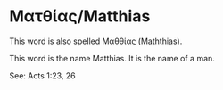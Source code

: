 # Ματθίας/Matthias

This word is also spelled Μαθθίας (Maththias).

This word is the name Matthias. It is the name of a man.

See: Acts 1:23, 26
